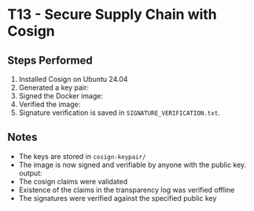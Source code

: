 # T13 - Secure Supply Chain with Cosign

## Steps Performed

1. Installed Cosign on Ubuntu 24.04
2. Generated a key pair:
3. Signed the Docker image:
4. Verified the image:
5. Signature verification is saved in `SIGNATURE_VERIFICATION.txt`.

## Notes

- The keys are stored in `cosign-keypair/`
- The image is now signed and verifiable by anyone with the public key.
output:
 - The cosign claims were validated
  - Existence of the claims in the transparency log was verified offline
  - The signatures were verified against the specified public key


